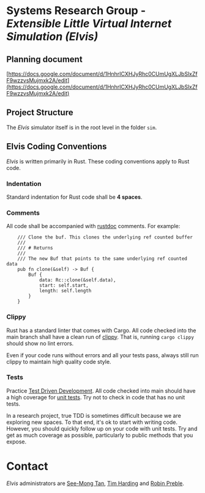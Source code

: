 # Systems Research Group - *Extensible Little Virtual Internet Simulation (Elvis)*

## Planning document

[https://docs.google.com/document/d/1HnhrICXHJyRhc0CUmUgXLJbSlxZfF9wzzvsMujmxk2A/edit](https://docs.google.com/document/d/1HnhrICXHJyRhc0CUmUgXLJbSlxZfF9wzzvsMujmxk2A/edit)

## Project Structure
The *Elvis* simulator itself is in the root level in the folder `sim`.

## Elvis Coding Conventions
*Elvis* is written primarily in Rust. These coding conventions apply to Rust code.

### Indentation
Standard indentation for Rust code shall be **4 spaces**.

### Comments
All code shall be accompanied with [rustdoc](https://doc.rust-lang.org/rustdoc/what-is-rustdoc.html)
comments. For example:
```
    /// Clone the buf. This clones the underlying ref counted buffer
    ///
    /// # Returns
    ///
    /// The new Buf that points to the same underlying ref counted data
    pub fn clone(&self) -> Buf {
        Buf {
            data: Rc::clone(&self.data),
            start: self.start,
            length: self.length
        }
    }
```

### Clippy
Rust has a standard linter that comes with Cargo. All code checked into the main branch
shall have a clean run of [clippy](https://github.com/rust-lang/rust-clippy).
That is, running `cargo clippy` should show no lint errors.

Even if your code runs without errors and all your tests pass, always still run clippy to
maintain high quality code style.

### Tests
Practice [Test Driven Development](https://en.wikipedia.org/wiki/Test-driven_development). 
All code checked into main should have a high coverage
for [unit tests](https://en.wikipedia.org/wiki/Unit_testing). Try not to check in code
that has no unit tests.

In a research project, true TDD is sometimes difficult because we are exploring new spaces.
To that end, it's ok to start with writing code. However, you should quickly follow up 
on your code with unit tests. Try and get as much coverage as possible, particularly
to public methods that you expose.

# Contact
*Elvis* administrators are [See-Mong Tan](mailto:see-mong.tan@wwu.edu), 
[Tim Harding](mailto:hardint4@wwu.edu) and [Robin Preble](mailto:prebler@wwu.edu).
